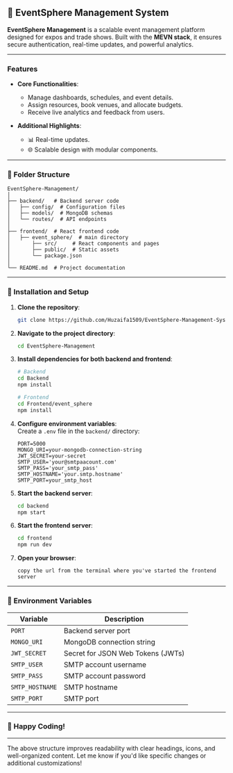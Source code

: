 ## 📘 EventSphere Management System

**EventSphere Management** is a scalable event management platform designed for expos and trade shows. Built with the **MEVN stack**, it ensures secure authentication, real-time updates, and powerful analytics.

---

### Features

- **Core Functionalities**:
  - Manage dashboards, schedules, and event details.
  - Assign resources, book venues, and allocate budgets.
  - Receive live analytics and feedback from users.

- **Additional Highlights**:
  - 📊 Real-time updates.
  - 🌐 Scalable design with modular components.

---

### 📂 Folder Structure

```
EventSphere-Management/
│
├── backend/   # Backend server code
│   ├── config/  # Configuration files
│   ├── models/  # MongoDB schemas
│   └── routes/  # API endpoints
│
├── frontend/  # React frontend code
│   ├── event_sphere/  # main directory
│       ├── src/     # React components and pages
│       ├── public/  # Static assets
│       └── package.json
│
└── README.md  # Project documentation
```

---

### 🔧 Installation and Setup

1. **Clone the repository**:
   ```bash
   git clone https://github.com/Huzaifa1509/EventSphere-Management-System.git
   ```

2. **Navigate to the project directory**:
   ```bash
   cd EventSphere-Management
   ```

3. **Install dependencies for both backend and frontend**:
   ```bash
   # Backend
   cd Backend
   npm install
   
   # Frontend
   cd Frontend/event_sphere
   npm install
   ```

4. **Configure environment variables**:  
   Create a `.env` file in the `backend/` directory:
   ```env
   PORT=5000
   MONGO_URI=your-mongodb-connection-string
   JWT_SECRET=your-secret
   SMTP_USER='your@smtpaacount.com'
   SMTP_PASS='your_smtp_pass'
   SMTP_HOSTNAME='your.smtp.hostname'
   SMTP_PORT=your_smtp_host
   ```

5. **Start the backend server**:
   ```bash
   cd backend
   npm start
   ```

6. **Start the frontend server**:
   ```bash
   cd frontend
   npm run dev
   ```

7. **Open your browser**:
   ```
   copy the url from the terminal where you've started the frontend server
   ```

---

### 📜 Environment Variables

| Variable        | Description                       |
|-----------------|-----------------------------------|
| `PORT`          | Backend server port               |
| `MONGO_URI`     | MongoDB connection string         |
| `JWT_SECRET`    | Secret for JSON Web Tokens (JWTs) |
| `SMTP_USER`     | SMTP account username             |
| `SMTP_PASS`     | SMTP account password             |
| `SMTP_HOSTNAME` | SMTP hostname                     |
| `SMTP_PORT`     | SMTP port                         |

---

### 🎉 Happy Coding!

---

The above structure improves readability with clear headings, icons, and well-organized content. Let me know if you'd like specific changes or additional customizations!
